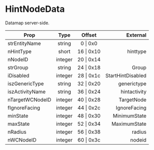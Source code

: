 # HintNodeData

Datamap server-side.

|Prop|Type|Offset|External|
|---|:-:|:-:|--:|
|strEntityName|string|0 \| 0x0||
|nHintType|short|16 \| 0x10|hinttype|
|nNodeID|integer|20 \| 0x14||
|strGroup|string|24 \| 0x18|Group|
|iDisabled|integer|28 \| 0x1c|StartHintDisabled|
|iszGenericType|string|32 \| 0x20|generictype|
|iszActivityName|string|36 \| 0x24|hintactivity|
|nTargetWCNodeID|integer|40 \| 0x28|TargetNode|
|fIgnoreFacing|integer|44 \| 0x2c|IgnoreFacing|
|minState|integer|48 \| 0x30|MinimumState|
|maxState|integer|52 \| 0x34|MaximumState|
|nRadius|integer|56 \| 0x38|radius|
|nWCNodeID|integer|60 \| 0x3c|nodeid|
